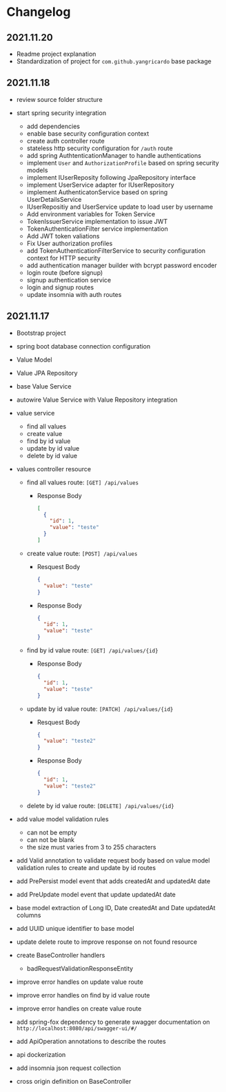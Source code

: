 # Changelog

## 2021.11.20

- Readme project explanation
- Standardization of project for `com.github.yangricardo` base package

## 2021.11.18

- review source folder structure
- start spring security integration

  - add dependencies
  - enable base security configuration context
  - create auth controller route
  - stateless http security configuration for `/auth` route
  - add spring AuthtenticationManager to handle authentications
  - implement `User` and `AuthorizationProfile` based on spring security models
  - implement IUserReposity following JpaRepository interface
  - implement UserService adapter for IUserRepository
  - implement AuthenticatonService based on spring UserDetailsService
  - IUserRepositiy and UserService update to load user by username
  - Add environment variables for Token Service
  - TokenIssuerService implementation to issue JWT
  - TokenAuthenticationFilter service implementation
  - Add JWT token valiations
  - Fix User authorization profiles
  - add TokenAuthenticationFilterService to security configuration context for HTTP security
  - add authentication manager builder with bcrypt password encoder
  - login route (before signup)
  - signup authentication service
  - login and signup routes
  - update insomnia with auth routes

## 2021.11.17

- Bootstrap project
- spring boot database connection configuration
- Value Model
- Value JPA Repository
- base Value Service
- autowire Value Service with Value Repository integration
- value service
  - find all values
  - create value
  - find by id value
  - update by id value
  - delete by id value
- values controller resource

  - find all values route: `[GET] /api/values`

    - Response Body

      ```json
      [
        {
          "id": 1,
          "value": "teste"
        }
      ]
      ```

  - create value route: `[POST] /api/values`

    - Resquest Body

      ```json
      {
        "value": "teste"
      }
      ```

    - Response Body

      ```json
      {
        "id": 1,
        "value": "teste"
      }
      ```

  - find by id value route: `[GET] /api/values/{id}`

    - Response Body

      ```json
      {
        "id": 1,
        "value": "teste"
      }
      ```

  - update by id value route: `[PATCH] /api/values/{id}`

    - Resquest Body

      ```json
      {
        "value": "teste2"
      }
      ```

    - Response Body

      ```json
      {
        "id": 1,
        "value": "teste2"
      }
      ```

  - delete by id value route: `[DELETE] /api/values/{id}`

- add value model validation rules
  - can not be empty
  - can not be blank
  - the size must varies from 3 to 255 characters
- add Valid annotation to validate request body based on value model validation rules to create and update by id routes
- add PrePersist model event that adds createdAt and updatedAt date
- add PreUpdate model event that update updatedAt date
- base model extraction of Long ID, Date createdAt and Date updatedAt columns
- add UUID unique identifier to base model
- update delete route to improve response on not found resource
- create BaseController handlers
  - badRequestValidationResponseEntity
- improve error handles on update value route
- improve error handles on find by id value route
- improve error handles on create value route
- add spring-fox dependency to generate swagger documentation on `http://localhost:8080/api/swagger-ui/#/`
- add ApiOperation annotations to describe the routes
- api dockerization
- add insomnia json request collection
- cross origin definition on BaseController
